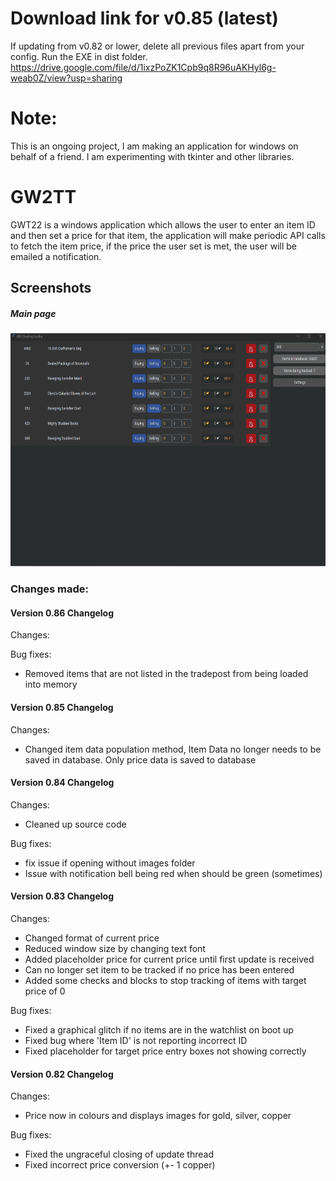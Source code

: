 # Download link for v0.85 (latest)
If updating from v0.82 or lower, delete all previous files apart from your config. Run the EXE in dist folder.
https://drive.google.com/file/d/1ixzPoZK1Cpb9q8R96uAKHyl6g-weab0Z/view?usp=sharing

# Note:
This is an ongoing project, I am making an application for windows on behalf of a friend. I am experimenting with tkinter and other libraries.

# GW2TT
GWT22 is a windows application which allows the user to enter an item ID and then set a price for that item, the application will make periodic API calls to fetch the item price, if the price the user set is met, the user will be emailed a notification.

## Screenshots
<div>
  <h5>Main page</h5>
  <img src="/screenshots/Mainpage.png?raw=true" width="639" height="373"/>
</div>


### Changes made:

#### Version 0.86 Changelog
Changes:

Bug fixes:
*	Removed items that are not listed in the tradepost from being loaded into memory


#### Version 0.85 Changelog

Changes:
*	Changed item data population method, Item Data no longer needs to be saved in database. Only price data is saved to database


#### Version 0.84 Changelog

Changes:
*	Cleaned up source code

Bug fixes:
* 	fix issue if opening without images folder
*	Issue with notification bell being red when should be green (sometimes)


#### Version 0.83 Changelog

Changes:
* 	Changed format of current price
* 	Reduced window size by changing text font
* 	Added placeholder price for current price until first update is received
* 	Can no longer set item to be tracked if no price has been entered
* 	Added some checks and blocks to stop tracking of items with target price of 0

Bug fixes:
* 	Fixed a graphical glitch if no items are in the watchlist on boot up
* 	Fixed bug where 'Item ID' is not reporting incorrect ID
* 	Fixed placeholder for target price entry boxes not showing correctly

#### Version 0.82 Changelog

Changes:
* 	Price now in colours and displays images for gold, silver, copper

Bug fixes:
* 	Fixed the ungraceful closing of update thread
* 	Fixed incorrect price conversion (+- 1 copper)
